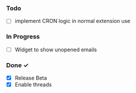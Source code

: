 ### Todo

- [ ] implement CRON logic in normal extension use

### In Progress 

- [ ] Widget to show unopened emails

### Done ✓

- [x] Release Beta  
- [x] Enable threads